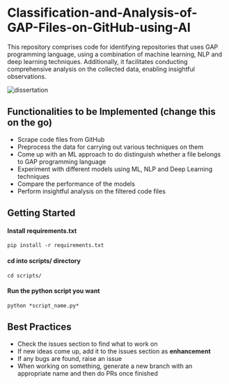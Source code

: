 # Classification-and-Analysis-of-GAP-Files-on-GitHub-using-AI
This repository comprises code for identifying repositories that uses GAP programming language, using a combination of machine learning, NLP and deep learning techniques. Additionally, it facilitates conducting comprehensive analysis on the collected data, enabling insightful observations.

![dissertation](https://github.com/kiranbaby14/Analysis-of-GAP-programming-practices-on-GitHub/assets/50899339/ed49e834-c712-4800-ad36-5cc859c709c2)


## Functionalities to be Implemented (change this on the go)
- Scrape code files from GitHub 
- Preprocess the data for carrying out various techniques on them
- Come up with an ML approach to do distinguish whether a file belongs to GAP programming language
- Experiment with different models using ML, NLP and Deep Learning techniques
- Compare the performance of the models
- Perform insightful analysis on the filtered code files

## Getting Started
#### Install requirements.txt
```
pip install -r requirements.txt
```
#### cd into scripts/ directory
```
cd scripts/
```
#### Run the python script you want 
```
python *script_name.py*
```

## Best Practices 
- Check the issues section to find what to work on
- If new ideas come up, add it to the issues section as **enhancement**
- If any bugs are found, raise an issue
- When working on something, generate a new branch with an appropriate name and then do PRs once finished
